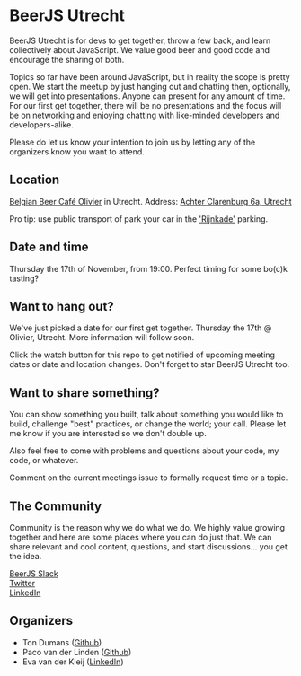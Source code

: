 BeerJS Utrecht
============

BeerJS Utrecht is for devs to get together, throw a few back, and learn collectively about JavaScript. We value good beer and good code and encourage the sharing of both.

Topics so far have been around JavaScript, but in reality the scope is pretty open. We start the meetup by just hanging out and chatting then, optionally, we will get into presentations. Anyone can present for any amount of time. For our first get together, there will be no presentations and the focus will be on networking and enjoying chatting with like-minded developers and developers-alike. 

Please do let us know your intention to join us by letting any of the organizers know you want to attend.

Location
-----------------
[Belgian Beer Café Olivier](https://utrecht.cafe-olivier.be) in Utrecht. 
Address: [Achter Clarenburg 6a, Utrecht](https://goo.gl/maps/yyNfLvhGjSk)

Pro tip: use public transport of park your car in the ['Rijnkade'](https://goo.gl/maps/MhjvHiPweXL2) parking.

Date and time
-----------------
Thursday the 17th of November, from 19:00. Perfect timing for some bo(c)k tasting? 

Want to hang out?
-----------------

We've just picked a date for our first get together. Thursday the 17th @ Olivier, Utrecht. More information will follow soon.

Click the watch button for this repo to get notified of upcoming meeting dates or date and location changes.  Don't forget to star BeerJS Utrecht too.


Want to share something?
-----------------------

You can show something you built, talk about something you would like to build, challenge "best" practices, or change the world; your call. Please let me know if you are interested so we don't double up.

Also feel free to come with problems and questions about your code, my code, or whatever.

Comment on the current meetings issue to formally request time or a topic.


The Community
-------------

Community is the reason why we do what we do.  We highly value growing together and here are some places where you can do just that.  We can share relevant and cool content, questions, and start discussions... you get the idea.

[BeerJS Slack](https://beerjs.slack.com/)<br />
[Twitter](https://twitter.com/BeerJS_Utrecht)<br />
[LinkedIn](https://www.linkedin.com/groups/12000924)


Organizers
----------

* Ton Dumans ([Github](https://github.com/tond83))
* Paco van der Linden ([Github](https://github.com/pavadeli))
* Eva van der Kleij ([LinkedIn](https://www.linkedin.com/in/evavanderkleij))

